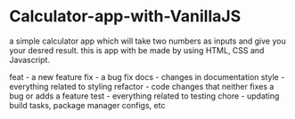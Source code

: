 # Calculator-app-with-VanillaJS
 a simple calculator app which will take two numbers as inputs and give you your desred result. this is app with be made by using HTML, CSS and Javascript.

feat - a new feature
fix - a bug fix
docs - changes in documentation
style - everything related to styling
refactor - code changes that neither fixes a bug or adds a feature
test - everything related to testing
chore - updating build tasks, package manager configs, etc